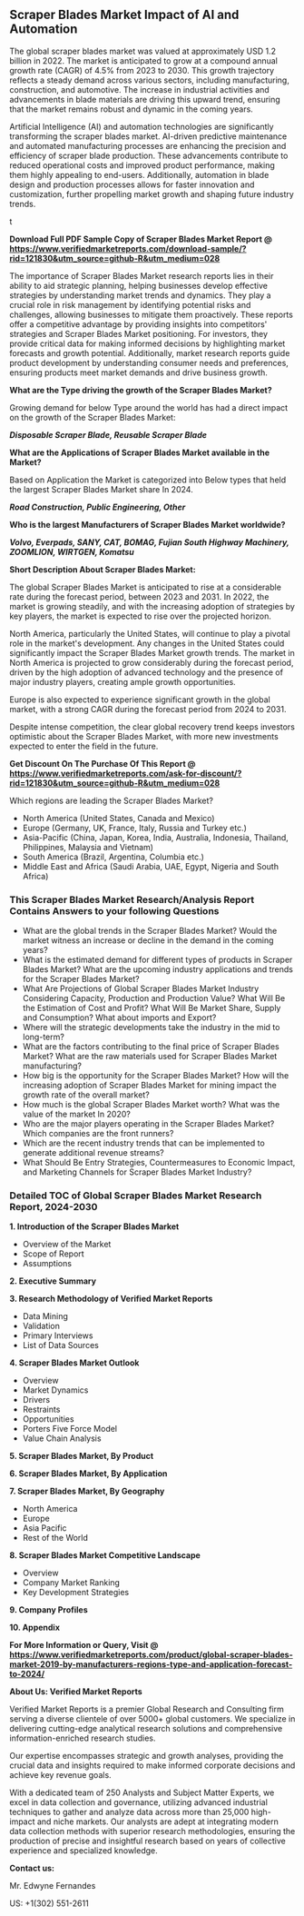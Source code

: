 <h2>Scraper Blades Market Impact of AI and Automation</h2><p>The global scraper blades market was valued at approximately USD 1.2 billion in 2022. The market is anticipated to grow at a compound annual growth rate (CAGR) of 4.5% from 2023 to 2030. This growth trajectory reflects a steady demand across various sectors, including manufacturing, construction, and automotive. The increase in industrial activities and advancements in blade materials are driving this upward trend, ensuring that the market remains robust and dynamic in the coming years.</p><p>Artificial Intelligence (AI) and automation technologies are significantly transforming the scraper blades market. AI-driven predictive maintenance and automated manufacturing processes are enhancing the precision and efficiency of scraper blade production. These advancements contribute to reduced operational costs and improved product performance, making them highly appealing to end-users. Additionally, automation in blade design and production processes allows for faster innovation and customization, further propelling market growth and shaping future industry trends.</p>t</p><p id="" class=""><strong>Download Full PDF Sample Copy of Scraper Blades Market Report @ <a href="https://www.verifiedmarketreports.com/download-sample/?rid=121830&utm_source=github-R&utm_medium=028" target="_blank">https://www.verifiedmarketreports.com/download-sample/?rid=121830&utm_source=github-R&utm_medium=028</a></strong></p><p>The importance of&nbsp;Scraper Blades Market research reports lies in their ability to aid strategic planning, helping businesses develop effective strategies by understanding market trends and dynamics. They play a crucial role in risk management by identifying potential risks and challenges, allowing businesses to mitigate them proactively. These reports offer a competitive advantage by providing insights into competitors' strategies and Scraper Blades Market positioning. For investors, they provide critical data for making informed decisions by highlighting market forecasts and growth potential. Additionally, market research reports guide product development by understanding consumer needs and preferences, ensuring products meet market demands and drive business growth.</p><p><strong>What are the&nbsp;Type driving the growth of the Scraper Blades Market?</strong></p><p id="" class="">Growing demand for below Type around the world has had a direct impact on the growth of the Scraper Blades Market:</p><em><strong>Disposable Scraper Blade, Reusable Scraper Blade</strong></em></p><strong>What are the&nbsp;Applications&nbsp;of Scraper Blades Market available in the Market?</strong></p><p id="" class="">Based on Application the Market is categorized into Below types that held the largest Scraper Blades Market share In 2024.</p><em><strong>Road Construction, Public Engineering, Other</strong></em></p><strong>Who is the largest Manufacturers of Scraper Blades Market worldwide?</strong></p><p><em><strong>Volvo, Everpads, SANY, CAT, BOMAG, Fujian South Highway Machinery, ZOOMLION, WIRTGEN, Komatsu</strong></em></p><p id="" class=""><strong>Short Description About Scraper Blades Market:</strong></p><p>The global Scraper Blades Market is anticipated to rise at a considerable rate during the forecast period, between 2023 and 2031. In 2022, the market is growing steadily, and with the increasing adoption of strategies by key players, the market is expected to rise over the projected horizon.</p><p>North America, particularly the United States, will continue to play a pivotal role in the market's development. Any changes in the United States could significantly impact the Scraper Blades Market growth trends. The market in North America is projected to grow considerably during the forecast period, driven by the high adoption of advanced technology and the presence of major industry players, creating ample growth opportunities.</p><p>Europe is also expected to experience significant growth in the global market, with a strong CAGR during the forecast period from 2024 to 2031.</p><p>Despite intense competition, the clear global recovery trend keeps investors optimistic about the Scraper Blades Market, with more new investments expected to enter the field in the future.</p><p id="" class=""><strong>Get Discount On The Purchase Of This Report @ <a href="https://www.verifiedmarketreports.com/ask-for-discount/?rid=121830&utm_source=github-R&utm_medium=028" target="_blank">https://www.verifiedmarketreports.com/ask-for-discount/?rid=121830&utm_source=github-R&utm_medium=028</a></strong></p>Which regions are leading the Scraper Blades Market?</p><ul><li>North America (United States, Canada and Mexico)</li><li>Europe (Germany, UK, France, Italy, Russia and Turkey etc.)</li><li>Asia-Pacific (China, Japan, Korea, India, Australia, Indonesia, Thailand, Philippines, Malaysia and Vietnam)</li><li>South America (Brazil, Argentina, Columbia etc.)</li><li>Middle East and Africa (Saudi Arabia, UAE, Egypt, Nigeria and South Africa)</li></ul><h3 id="" class="">This Scraper Blades Market Research/Analysis Report Contains Answers to your following Questions</h3><ul><li>What are the global trends in the Scraper Blades Market? Would the market witness an increase or decline in the demand in the coming years?</li><li>What is the estimated demand for different types of products in Scraper Blades Market? What are the upcoming industry applications and trends for the Scraper Blades Market?</li><li>What Are Projections of Global Scraper Blades Market Industry Considering Capacity, Production and Production Value? What Will Be the Estimation of Cost and Profit? What Will Be Market Share, Supply and Consumption? What about imports and Export?</li><li>Where will the strategic developments take the industry in the mid to long-term?</li><li>What are the factors contributing to the final price of Scraper Blades Market? What are the raw materials used for Scraper Blades Market manufacturing?</li><li>How big is the opportunity for the Scraper Blades Market? How will the increasing adoption of Scraper Blades Market for mining impact the growth rate of the overall market?</li><li>How much is the global Scraper Blades Market worth? What was the value of the market In 2020?</li><li>Who are the major players operating in the Scraper Blades Market? Which companies are the front runners?</li><li>Which are the recent industry trends that can be implemented to generate additional revenue streams?</li><li>What Should Be Entry Strategies, Countermeasures to Economic Impact, and Marketing Channels for Scraper Blades Market Industry?</li></ul><h3 id="" class="">Detailed TOC of Global Scraper Blades Market Research Report, 2024-2030</h3><p id="" class=""><strong>1. Introduction of the Scraper Blades Market</strong></p><ul><li>Overview of the Market</li><li>Scope of Report</li><li>Assumptions</li></ul><p id="" class=""><strong>2. Executive Summary</strong></p><p id="" class=""><strong>3. Research Methodology of Verified Market Reports</strong></p><ul><li>Data Mining</li><li>Validation</li><li>Primary Interviews</li><li>List of Data Sources</li></ul><p id="" class=""><strong>4. Scraper Blades Market Outlook</strong></p><ul><li>Overview</li><li>Market Dynamics</li><li>Drivers</li><li>Restraints</li><li>Opportunities</li><li>Porters Five Force Model</li><li>Value Chain Analysis</li></ul><p id="" class=""><strong>5. Scraper Blades Market, By Product</strong></p><p id="" class=""><strong>6. Scraper Blades Market, By Application</strong></p><p id="" class=""><strong>7. Scraper Blades Market, By Geography</strong></p><ul><li>North America</li><li>Europe</li><li>Asia Pacific</li><li>Rest of the World</li></ul><p id="" class=""><strong>8. Scraper Blades Market Competitive Landscape</strong></p><ul><li>Overview</li><li>Company Market Ranking</li><li>Key Development Strategies</li></ul><p id="" class=""><strong>9. Company Profiles</strong></p><p id="" class=""><strong>10. Appendix</strong></p><p id="" class=""><strong>For More Information or Query, Visit @ <a href="https://www.verifiedmarketreports.com/product/global-scraper-blades-market-2019-by-manufacturers-regions-type-and-application-forecast-to-2024/" target="_blank">https://www.verifiedmarketreports.com/product/global-scraper-blades-market-2019-by-manufacturers-regions-type-and-application-forecast-to-2024/</a></strong></p><p id="" class=""><strong>About Us: Verified Market Reports</strong></p><p id="" class="">Verified Market Reports is a premier Global Research and Consulting firm serving a diverse clientele of over 5000+ global customers. We specialize in delivering cutting-edge analytical research solutions and comprehensive information-enriched research studies.</p><p id="" class="">Our expertise encompasses strategic and growth analyses, providing the crucial data and insights required to make informed corporate decisions and achieve key revenue goals.</p><p id="" class="">With a dedicated team of 250 Analysts and Subject Matter Experts, we excel in data collection and governance, utilizing advanced industrial techniques to gather and analyze data across more than 25,000 high-impact and niche markets. Our analysts are adept at integrating modern data collection methods with superior research methodologies, ensuring the production of precise and insightful research based on years of collective experience and specialized knowledge.</p><p id="" class=""><strong>Contact us:</strong></p><p id="" class="">Mr. Edwyne Fernandes</p><p id="" class="">US: +1(302) 551-2611</p>